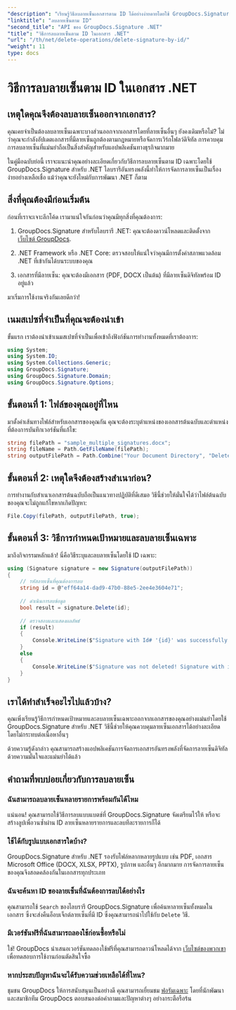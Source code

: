 ```yaml
---
"description": "เรียนรู้วิธีลบลายเซ็นเอกสารตาม ID ได้อย่างง่ายดายโดยใช้ GroupDocs.Signature สำหรับ .NET พร้อมคำแนะนำทีละขั้นตอนพร้อมตัวอย่างโค้ดที่สมบูรณ์"
"linktitle": "ลบลายเซ็นตาม ID"
"second_title": "API ของ GroupDocs.Signature .NET"
"title": "วิธีการลบลายเซ็นตาม ID ในเอกสาร .NET"
"url": "/th/net/delete-operations/delete-signature-by-id/"
"weight": 11
type: docs
---
```

# วิธีการลบลายเซ็นตาม ID ในเอกสาร .NET

## เหตุใดคุณจึงต้องลบลายเซ็นออกจากเอกสาร?

คุณเคยจำเป็นต้องลบลายเซ็นเฉพาะบางส่วนออกจากเอกสารโดยที่ลายเซ็นอื่นๆ ยังคงเดิมหรือไม่? ไม่ว่าคุณจะกำลังอัปเดตเอกสารที่มีลายเซ็นถูกต้องตามกฎหมายหรือจัดการเวิร์กโฟลว์ดิจิทัล การควบคุมการลบลายเซ็นที่แม่นยำถือเป็นสิ่งสำคัญสำหรับแอปพลิเคชันทางธุรกิจมากมาย

ในคู่มือฉบับย่อนี้ เราจะแนะนำคุณอย่างละเอียดเกี่ยวกับวิธีการลบลายเซ็นตาม ID เฉพาะโดยใช้ GroupDocs.Signature สำหรับ .NET ไลบรารีอันทรงพลังนี้ทำให้การจัดการลายเซ็นเป็นเรื่องง่ายอย่างเหลือเชื่อ แม้ว่าคุณจะยังใหม่กับการพัฒนา .NET ก็ตาม

## สิ่งที่คุณต้องมีก่อนเริ่มต้น

ก่อนที่เราจะเจาะลึกโค้ด เรามาแน่ใจกันก่อนว่าคุณมีทุกสิ่งที่คุณต้องการ:

1. GroupDocs.Signature สำหรับไลบรารี .NET: คุณจะต้องดาวน์โหลดและติดตั้งจาก [เว็บไซต์ GroupDocs](https://releases-groupdocs.com/signature/net/).

2. .NET Framework หรือ .NET Core: ตรวจสอบให้แน่ใจว่าคุณมีการตั้งค่าสภาพแวดล้อม .NET ที่เข้ากันได้บนระบบของคุณ

3. เอกสารที่มีลายเซ็น: คุณจะต้องมีเอกสาร (PDF, DOCX เป็นต้น) ที่มีลายเซ็นดิจิทัลพร้อม ID อยู่แล้ว

มาเริ่มการใช้งานจริงกันเลยดีกว่า!

## เนมสเปซที่จำเป็นที่คุณจะต้องนำเข้า

ขั้นแรก เราต้องนำเข้าเนมสเปซที่จำเป็นเพื่อเข้าถึงฟังก์ชันการทำงานทั้งหมดที่เราต้องการ:

```csharp
using System;
using System.IO;
using System.Collections.Generic;
using GroupDocs.Signature;
using GroupDocs.Signature.Domain;
using GroupDocs.Signature.Options;
```

## ขั้นตอนที่ 1: ไฟล์ของคุณอยู่ที่ไหน

มาตั้งค่าเส้นทางไฟล์สำหรับเอกสารของคุณกัน คุณจะต้องระบุตำแหน่งของเอกสารต้นฉบับและตำแหน่งที่ต้องการบันทึกเวอร์ชันที่แก้ไข:

```csharp
string filePath = "sample_multiple_signatures.docx";
string fileName = Path.GetFileName(filePath);
string outputFilePath = Path.Combine("Your Document Directory", "DeleteById", fileName);
```

## ขั้นตอนที่ 2: เหตุใดจึงต้องสร้างสำเนาก่อน?

การทำงานกับสำเนาเอกสารต้นฉบับถือเป็นแนวทางปฏิบัติที่ดีเสมอ วิธีนี้ช่วยให้มั่นใจได้ว่าไฟล์ต้นฉบับของคุณจะไม่ถูกแก้ไขหากเกิดปัญหา:

```csharp
File.Copy(filePath, outputFilePath, true);
```

## ขั้นตอนที่ 3: วิธีการกำหนดเป้าหมายและลบลายเซ็นเฉพาะ

มาถึงกิจกรรมหลักแล้ว! นี่คือวิธีระบุและลบลายเซ็นโดยใช้ ID เฉพาะ:

```csharp
using (Signature signature = new Signature(outputFilePath))
{
    // รหัสลายเซ็นที่คุณต้องการลบ
    string id = @"eff64a14-dad9-47b0-88e5-2ee4e3604e71";
    
    // ดำเนินการลบข้อมูล
    bool result = signature.Delete(id);
    
    // ตรวจสอบและแสดงผลลัพธ์
    if (result)
    {
        Console.WriteLine($"Signature with Id# '{id}' was successfully deleted from document ['{fileName}'].");
    }
    else
    {
        Console.WriteLine($"Signature was not deleted! Signature with id# '{id}' was not found in the document.");
    }
}
```

## เราได้ทำสำเร็จอะไรไปแล้วบ้าง?

คุณเพิ่งเรียนรู้วิธีการกำหนดเป้าหมายและลบลายเซ็นเฉพาะออกจากเอกสารของคุณอย่างแม่นยำโดยใช้ GroupDocs.Signature สำหรับ .NET วิธีนี้ช่วยให้คุณควบคุมลายเซ็นเอกสารได้อย่างละเอียดโดยไม่กระทบต่อเนื้อหาอื่นๆ

ด้วยความรู้ดังกล่าว คุณสามารถสร้างแอปพลิเคชันการจัดการเอกสารอันทรงพลังที่จัดการลายเซ็นดิจิทัลด้วยความมั่นใจและแม่นยำได้แล้ว

## คำถามที่พบบ่อยเกี่ยวกับการลบลายเซ็น

### ฉันสามารถลบลายเซ็นหลายรายการพร้อมกันได้ไหม

แน่นอน! คุณสามารถใช้วิธีการลบแบบแบตช์ที่ GroupDocs.Signature จัดเตรียมไว้ให้ หรือจะสร้างลูปเพื่อวนซ้ำผ่าน ID ลายเซ็นหลายรายการและลบทีละรายการก็ได้

### ใช้ได้กับรูปแบบเอกสารใดบ้าง?

GroupDocs.Signature สำหรับ .NET รองรับไฟล์หลากหลายรูปแบบ เช่น PDF, เอกสาร Microsoft Office (DOCX, XLSX, PPTX), รูปภาพ และอื่นๆ อีกมากมาย การจัดการลายเซ็นของคุณจึงสอดคล้องกันในเอกสารทุกประเภท

### ฉันจะค้นหา ID ของลายเซ็นที่ฉันต้องการลบได้อย่างไร

คุณสามารถใช้ `Search` ของไลบรารี GroupDocs.Signature เพื่อค้นหาลายเซ็นทั้งหมดในเอกสาร ซึ่งจะส่งคืนอ็อบเจ็กต์ลายเซ็นที่มี ID ซึ่งคุณสามารถนำไปใช้กับ `Delete` วิธี.

### มีเวอร์ชันฟรีที่ฉันสามารถลองใช้ก่อนซื้อหรือไม่

ใช่! GroupDocs นำเสนอเวอร์ชันทดลองใช้ฟรีที่คุณสามารถดาวน์โหลดได้จาก [เว็บไซต์ของพวกเขา](https://releases.groupdocs.com/) เพื่อทดสอบการใช้งานก่อนตัดสินใจซื้อ

### หากประสบปัญหาฉันจะได้รับความช่วยเหลือได้ที่ไหน?

ชุมชน GroupDocs ให้การสนับสนุนเป็นอย่างดี คุณสามารถเยี่ยมชม [ฟอรัมเฉพาะ](https://forum.groupdocs.com/c/signature/13) โดยที่นักพัฒนาและสมาชิกทีม GroupDocs ตอบสนองต่อคำถามและปัญหาต่างๆ อย่างกระตือรือร้น